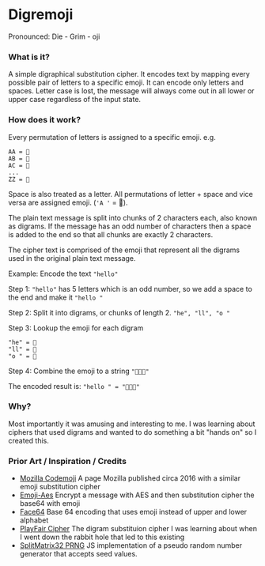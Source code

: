 # Digremoji

Pronounced:  Die - Grim - oji

### What is it?

A simple digraphical substitution cipher. It encodes text by mapping every possible pair of letters to a specific emoji.
It can encode only letters and spaces. Letter case is lost, the message will always come out in all lower or upper case
regardless of the input state.

### How does it work?

Every permutation of letters is assigned to a specific emoji.
e.g.

```
AA = 🍮
AB = 🚣
AC = 🚝
...
ZZ = 🌁
```

Space is also treated as a letter. All permutations of letter + space and vice versa are assigned emoji. (`'A '` = 📡).

The plain text message is split into chunks of 2 characters each, also known as digrams.
If the message has an odd number of characters then a space is added to the end so that all chunks are exactly 2
characters.

The cipher text is comprised of the emoji that represent all the digrams used in the original plain text message.

Example: Encode the text `"hello"`

Step 1:
`"hello"` has 5 letters which is an odd number, so we add a space to the end and make it `"hello "`

Step 2:
Split it into digrams, or chunks of length 2.
`"he", "ll", "o "`

Step 3:
Lookup the emoji for each digram

```
"he" = 📿
"ll" = 🤘  
"o " = 🐬
```

Step 4:
Combine the emoji to a string
`"📿🤘🐬"`

The encoded result is:
`"hello " = "📿🤘🐬"`

### Why?

Most importantly it was amusing and interesting to me. I was learning about ciphers that used digrams and wanted to do
something a bit "hands on" so I created this.

### Prior Art / Inspiration / Credits

- [Mozilla Codemoji](https://foundation.mozilla.org/en/campaigns/codemoji/) A page Mozilla published circa 2016 with a
  similar emoji substitution cipher
- [Emoji-Aes](https://aghorler.github.io/emoji-aes/) Encrypt a message with AES and then substitution cipher the base64
  with emoji
- [Face64](https://face64.me/) Base 64 encoding that uses emoji instead of upper and lower alphabet
- [PlayFair Cipher](https://en.wikipedia.org/wiki/Playfair_cipher) The digram substituion cipher I was learning about
  when I went down the rabbit hole that led to this existing
- [SplitMatrix32 PRNG](https://stackoverflow.com/a/47593316/507810) JS implementation of a pseudo random number
  generator that accepts seed values.